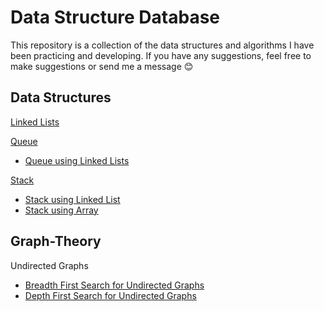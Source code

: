 # Data Structure Database
This repository is a collection of the data structures and algorithms I have been practicing and developing.
If you have any suggestions, feel free to make suggestions or send me a message :blush:

## Data Structures
[Linked Lists]()

[Queue]()
- [Queue using Linked Lists]()

[Stack]()
- [Stack using Linked List]()
- [Stack using Array]()

## Graph-Theory
Undirected Graphs
- [Breadth First Search for Undirected Graphs](https://github.com/carissaoconnell/Data-Structures/blob/main/BFSUndirectedGraph.java)
- [Depth First Search for Undirected Graphs](https://github.com/carissaoconnell/Data-Structures/blob/main/DFSUndirectedGraph.java)
